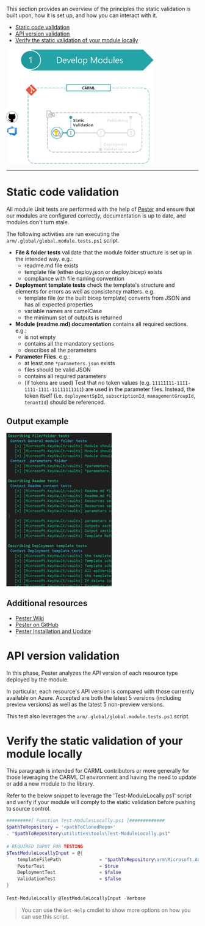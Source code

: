 This section provides an overview of the principles the static validation is built upon, how it is set up, and how you can interact with it.

- [Static code validation](#static-code-validation)
- [API version validation](#api-version-validation)
- [Verify the static validation of your module locally](#verify-the-static-validation-of-your-module-locally)

<img src=".\media\CIEnvironment\staticValidationStep.png" alt="Static Validation Step" height="300">

---

# Static code validation

All module Unit tests are performed with the help of [Pester](https://github.com/pester/Pester) and ensure that our modules are configured correctly, documentation is up to date, and modules don't turn stale.

The following activities are run executing the `arm/.global/global.module.tests.ps1` script.

- **File & folder tests** validate that the module folder structure is set up in the intended way. e.g.:
  - readme.md file exists
  - template file (either deploy.json or deploy.bicep) exists
  - compliance with file naming convention
- **Deployment template tests** check the template's structure and elements for errors as well as consistency matters. e.g.
  - template file (or the built bicep template) converts from JSON and has all expected properties
  - variable names are camelCase
  - the minimum set of outputs is returned
- **Module (readme.md) documentation** contains all required sections. e.g.:
  - is not empty
  - contains all the mandatory sections
  - describes all the parameters
- **Parameter Files**. e.g.:
  - at least one `*parameters.json` exists
  - files should be valid JSON
  - contains all required parameters
  - (if tokens are used) Test that no token values (e.g. `11111111-1111-1111-1111-11111111111`) are used in the parameter files. Instead, the token itself (i.e. `deploymentSpId`, `subscriptionId`, `managementGroupId`, `tenantId`) should be referenced.

## Output example

<img src=".\media\CIEnvironment\staticValidationOutput.png" alt="Static Validation Output" height="400">

## Additional resources

- [Pester Wiki](https://github.com/pester/Pester/wiki)
- [Pester on GitHub](https://github.com/pester/Pester)
- [Pester Installation and Update](https://pester.dev/docs/introduction/installation)

# API version validation

In this phase, Pester analyzes the API version of each resource type deployed by the module.

In particular, each resource's API version is compared with those currently available on Azure. Accepted are both the latest 5 versions (including preview versions) as well as the latest 5 non-preview versions.

This test also leverages the `arm/.global/global.module.tests.ps1` script.

# Verify the static validation of your module locally


This paragraph is intended for CARML contributors or more generally for those leveraging the CARML CI environment and having the need to update or add a new module to the library.

Refer to the below snippet to leverage the 'Test-ModuleLocally.ps1' script and verify if your module will comply to the static validation before pushing to source control.

```powershell
#########[ Function Test-ModulesLocally.ps1 ]#############
$pathToRepository = '<pathToClonedRepo>'
. "$pathToRepository\utilities\tools\Test-ModuleLocally.ps1"

# REQUIRED INPUT FOR TESTING
$TestModuleLocallyInput = @{
    templateFilePath              = "$pathToRepository\arm\Microsoft.Authorization\roleDefinitions\deploy.bicep"
    PesterTest                    = $true
    DeploymentTest                = $false
    ValidationTest                = $false
}

Test-ModuleLocally @TestModuleLocallyInput -Verbose
```

> You can use the `Get-Help` cmdlet to show more options on how you can use this script.

